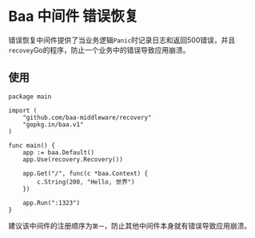 # Baa 中间件 错误恢复

错误恢复中间件提供了当业务逻辑`Panic`时记录日志和返回500错误，并且`recovey`Go的程序，防止一个业务中的错误导致应用崩溃。

## 使用

```
package main

import (
	"github.com/baa-middleware/recovery"
	"gopkg.in/baa.v1"
)

func main() {
	app := baa.Default()
	app.Use(recovery.Recovery())

	app.Get("/", func(c *baa.Context) {
		c.String(200, "Hello, 世界")
	})

	app.Run(":1323")
}
```

建议该中间件的注册顺序为`第一`，防止其他中间件本身就有错误导致应用崩溃。

